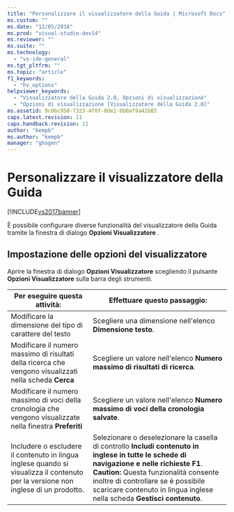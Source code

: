 ```yaml
---
title: "Personalizzare il visualizzatore della Guida | Microsoft Docs"
ms.custom: ""
ms.date: "12/05/2016"
ms.prod: "visual-studio-dev14"
ms.reviewer: ""
ms.suite: ""
ms.technology: 
  - "vs-ide-general"
ms.tgt_pltfrm: ""
ms.topic: "article"
f1_keywords: 
  - "hv_options"
helpviewer_keywords: 
  - "Visualizzatore della Guida 2.0, Opzioni di visualizzazione"
  - "Opzioni di visualizzazione [Visualizzatore della Guida 2.0]"
ms.assetid: 9c0bc950-7323-4f0f-8de2-0b0af9a42b85
caps.latest.revision: 11
caps.handback.revision: 11
author: "kempb"
ms.author: "kempb"
manager: "ghogen"
---
```

# Personalizzare il visualizzatore della Guida
[!INCLUDE[vs2017banner](../code-quality/includes/vs2017banner.md)]

È possibile configurare diverse funzionalità del visualizzatore della Guida tramite la finestra di dialogo **Opzioni Visualizzatore** .  
  
## Impostazione delle opzioni del visualizzatore  
 Aprire la finestra di dialogo **Opzioni Visualizzatore** scegliendo il pulsante **Opzioni Visualizzatore** sulla barra degli strumenti.  
  
|Per eseguire questa attività:|Effettuare questo passaggio:|  
|-----------------------------------|----------------------------------|  
|Modificare la dimensione del tipo di carattere del testo|Scegliere una dimensione nell'elenco **Dimensione testo**.|  
|Modificare il numero massimo di risultati della ricerca che vengono visualizzati nella scheda **Cerca**|Scegliere un valore nell'elenco **Numero massimo di risultati di ricerca**.|  
|Modificare il numero massimo di voci della cronologia che vengono visualizzate nella finestra **Preferiti**|Scegliere un valore nell'elenco **Numero massimo di voci della cronologia salvate**.|  
|Includere o escludere il contenuto in lingua inglese quando si visualizza il contenuto per la versione non inglese di un prodotto.|Selezionare o deselezionare la casella di controllo **Includi contenuto in inglese in tutte le schede di navigazione e nelle richieste F1**. **Caution:**  Questa funzionalità consente inoltre di controllare se è possibile scaricare contenuto in lingua inglese nella scheda **Gestisci contenuto**.|